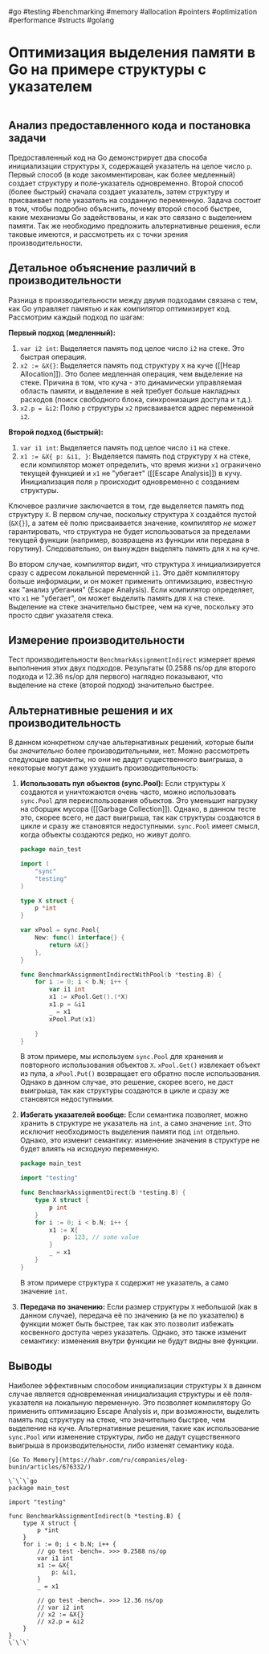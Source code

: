 #go #testing #benchmarking #memory #allocation #pointers #optimization #performance #structs #golang

# Оптимизация выделения памяти в Go на примере структуры с указателем

```table-of-contents
```

## Анализ предоставленного кода и постановка задачи

Предоставленный код на Go демонстрирует два способа инициализации структуры `X`, содержащей указатель на целое число `p`. Первый способ (в коде закомментирован, как более медленный) создает структуру и поле-указатель одновременно. Второй способ (более быстрый) сначала создает указатель, затем структуру и присваивает поле указатель на созданную переменную. Задача состоит в том, чтобы подробно объяснить, почему второй способ быстрее, какие механизмы Go задействованы, и как это связано с выделением памяти.  Так же необходимо предложить альтернативные решения, если таковые имеются, и рассмотреть их с точки зрения производительности.

## Детальное объяснение различий в производительности

Разница в производительности между двумя подходами связана с тем, как Go управляет памятью и как компилятор оптимизирует код. Рассмотрим каждый подход по шагам:

**Первый подход (медленный):**

1.  `var i2 int`: Выделяется память под целое число `i2` на стеке. Это быстрая операция.
2.  `x2 := &X{}`: Выделяется память под структуру `X` на куче ([[Heap Allocation]]). Это более медленная операция, чем выделение на стеке. Причина в том, что куча - это динамически управляемая область памяти, и выделение в ней требует больше накладных расходов (поиск свободного блока, синхронизация доступа и т.д.).
3.  `x2.p = &i2`: Полю `p` структуры `x2` присваивается адрес переменной `i2`.

**Второй подход (быстрый):**

1.  `var i1 int`: Выделяется память под целое число `i1` на стеке.
2.  `x1 := &X{ p: &i1, }`: Выделяется память под структуру `X` на стеке, если компилятор может определить, что время жизни `x1` ограничено текущей функцией и `x1` не "убегает" ([[Escape Analysis]]) в кучу. Инициализация поля `p` происходит одновременно с созданием структуры.

Ключевое различие заключается в том, где выделяется память под структуру `X`. В первом случае, поскольку структура `X` создаётся пустой (`&X{}`), а затем её полю присваивается значение, компилятор *не может* гарантировать, что структура не будет использоваться за пределами текущей функции (например, возвращена из функции или передана в горутину). Следовательно, он вынужден выделять память для `X` на куче.

Во втором случае, компилятор видит, что структура `X` инициализируется сразу с адресом локальной переменной `i1`. Это даёт компилятору больше информации, и он может применить оптимизацию, известную как "анализ убегания" (Escape Analysis). Если компилятор определяет, что `x1` не "убегает", он может выделить память для `X` на стеке. Выделение на стеке значительно быстрее, чем на куче, поскольку это просто сдвиг указателя стека.

## Измерение производительности

Тест производительности `BenchmarkAssignmentIndirect` измеряет время выполнения этих двух подходов. Результаты (0.2588 ns/op для второго подхода и 12.36 ns/op для первого) наглядно показывают, что выделение на стеке (второй подход) значительно быстрее.

## Альтернативные решения и их производительность

В данном конкретном случае альтернативных решений, которые были бы *значительно* более производительными, нет. Можно рассмотреть следующие варианты, но они не дадут существенного выигрыша, а некоторые могут даже ухудшить производительность:

1.  **Использовать пул объектов (sync.Pool):** Если структуры `X` создаются и уничтожаются очень часто, можно использовать `sync.Pool` для переиспользования объектов. Это уменьшит нагрузку на сборщик мусора ([[Garbage Collection]]). Однако, в данном тесте это, скорее всего, не даст выигрыша, так как структуры создаются в цикле и сразу же становятся недоступными. `sync.Pool` имеет смысл, когда объекты создаются редко, но живут долго.

    ```go
    package main_test

    import (
    	"sync"
    	"testing"
    )

    type X struct {
    	p *int
    }

    var xPool = sync.Pool{
    	New: func() interface{} {
    		return &X{}
    	},
    }

    func BenchmarkAssignmentIndirectWithPool(b *testing.B) {
    	for i := 0; i < b.N; i++ {
    		var i1 int
    		x1 := xPool.Get().(*X)
    		x1.p = &i1
    		_ = x1
    		xPool.Put(x1)

    	}
    }

    ```

    В этом примере, мы используем `sync.Pool` для хранения и повторного использования объектов `X`.
    `xPool.Get()` извлекает объект из пула, а `xPool.Put()` возвращает его обратно после использования.
    Однако в данном случае, это решение, скорее всего, не даст выигрыша, так как структуры создаются в цикле и сразу же становятся недоступными.

2.  **Избегать указателей вообще:** Если семантика позволяет, можно хранить в структуре не указатель на `int`, а само значение `int`. Это исключит необходимость выделения памяти под `int` отдельно. Однако, это изменит семантику: изменение значения в структуре не будет влиять на исходную переменную.

    ```go
    package main_test

    import "testing"

    func BenchmarkAssignmentDirect(b *testing.B) {
    	type X struct {
    		p int
    	}
    	for i := 0; i < b.N; i++ {
    		x1 := X{
    			p: 123, // some value
    		}
    		_ = x1
    	}
    }
    ```
     В этом примере структура `X` содержит не указатель, а само значение `int`.

3. **Передача по значению:** Если размер структуры `X` небольшой (как в данном случае), передача её по значению (а не по указателю) в функции может быть быстрее, так как это позволит избежать косвенного доступа через указатель. Однако, это также изменит семантику: изменения внутри функции не будут видны вне функции.

## Выводы

Наиболее эффективным способом инициализации структуры `X` в данном случае является одновременная инициализация структуры и её поля-указателя на локальную переменную. Это позволяет компилятору Go применить оптимизацию Escape Analysis и, при возможности, выделить память под структуру на стеке, что значительно быстрее, чем выделение на куче. Альтернативные решения, такие как использование `sync.Pool` или изменение структуры, либо не дадут существенного выигрыша в производительности, либо изменят семантику кода.

```old
[Go To Memory](https://habr.com/ru/companies/oleg-bunin/articles/676332/)

\`\`\`go
package main_test

import "testing"

func BenchmarkAssignmentIndirect(b *testing.B) {
	type X struct {
		p *int
	}
	for i := 0; i < b.N; i++ {
		// go test -bench=. >>> 0.2588 ns/op
		var i1 int
		x1 := &X{
			p: &i1,
		}
		_ = x1

		// go test -bench=. >>> 12.36 ns/op
		// var i2 int
		// x2 := &X{}
		// x2.p = &i2
	}
}
\`\`\`

```